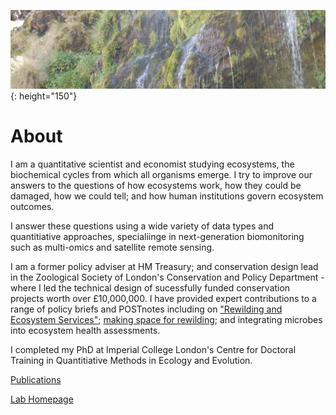 ![headImage](/assets/headImage.jpeg){: height="150"}

# About
I am a quantitative scientist and economist studying ecosystems, the biochemical cycles from which all organisms emerge. I try to improve our answers to the questions of how ecosystems work, how they could be damaged, how we could tell; and how human institutions govern ecosystem outcomes. 

I answer these questions using a wide variety of data types and quantitiative approaches, specialiinge in next-generation biomonitoring such as multi-omics and satellite remote sensing.

I am a former policy adviser at HM Treasury; and conservation design lead in the Zoological Society of London's Conservation and Policy Department - where I led the technical design of sucessfully funded conservation projects worth over £10,000,000. I have provided expert contributions to a range of policy briefs and POSTnotes including on ["Rewilding and Ecosystem Services"](https://post.parliament.uk/research-briefings/post-pn-0537/); [making space for rewilding](https://www.rewildingeurope.com/wp-content/uploads/2016/05/Making-Space-for-Rewilding-Policy-Brief1.pdf); and integrating microbes into ecosystem health assessments.

I completed my PhD at Imperial College London's Centre for Doctoral Training in Quantitiative Methods in Ecology and Evolution.

[Publications](https://scholar.google.com/citations?hl=en&user=Z4Tl1S4AAAAJ)

[Lab Homepage](https://scholar.google.com/citations?hl=en&user=B7YZK60AAAAJ&view_op=list_works&sortby=pubdate)
